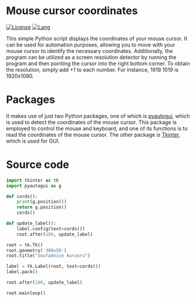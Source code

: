# Mouse cursor coordinates
[![License](https://img.shields.io/github/license/Batacek/Cords)](LICENSE)
[![Lang](https://img.shields.io/badge/Language-Python-green)](Lang)
<p>This simple Python script displays the coordinates of your mouse cursor. It can be used for automation purposes, allowing you to move with your mouse cursor to identify the necessary coordinates. Additionally, the program can be utilized as a screen resolution detector by running the program and then pointing the cursor into the right bottom corner. To obtain the resolution, simply add +1 to each number. For instance, 1919 1019 is 1920x1080.</p>

# Packages
<p>It makes use of just two Python packages, one of which is <a href="https://pypi.org/project/PyAutoGUI/">pyautogui</a>, which is used to detect the coordinates of the mouse cursor. This package is employed to control the mouse and keyboard, and one of its functions is to read the coordinates of the mouse cursor. The other package is <a href="https://docs.python.org/3/library/tkinter.html">Tkinter</a>, which is used for GUI.</p>

# Source code
```py
import tkinter as tk
import pyautogui as g

def cords():
    print(g.position())
    return g.position()
    cords()

def update_label():
    label.config(text=cords())
    root.after(100, update_label)

root = tk.Tk()
root.geometry('300x50')
root.title("Souřadnice kurzoru")

label = tk.Label(root, text=cords())
label.pack()

root.after(100, update_label)

root.mainloop()
```
